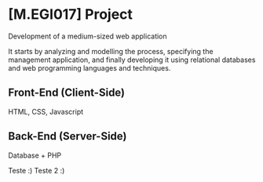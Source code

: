 # [M.EGI017] Project
Development of a medium-sized web application

It starts by analyzing and modelling the process, specifying the management application, and finally developing it using relational databases and web programming languages and techniques. 

## Front-End (Client-Side)
HTML, CSS, Javascript

## Back-End (Server-Side)
Database + PHP

Teste :)
Teste 2 :)